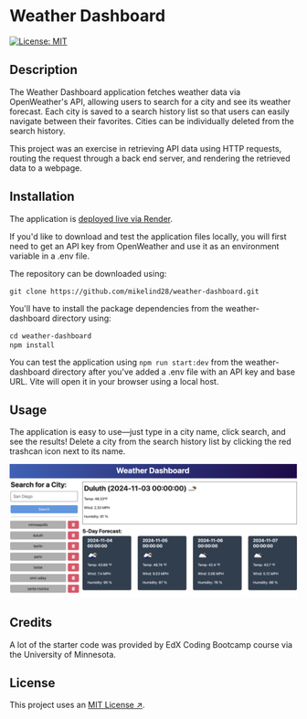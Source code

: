 # Weather Dashboard

[![License: MIT](https://img.shields.io/badge/License-MIT-yellow.svg)](https://opensource.org/licenses/MIT)

## Description

The Weather Dashboard application fetches weather data via OpenWeather's API, allowing users to search for a city and see its weather forecast. Each city is saved to a search history list so that users can easily navigate between their favorites. Cities can be individually deleted from the search history. 

This project was an exercise in retrieving API data using HTTP requests, routing the request through a back end server, and rendering the retrieved data to a webpage. 

## Installation

The application is [deployed live via Render](https://weather-dashboard-yntg.onrender.com/). 

If you'd like to download and test the application files locally, you will first need to get an API key from OpenWeather and use it as an environment variable in a .env file. 

The repository can be downloaded using:

```
git clone https://github.com/mikelind28/weather-dashboard.git
```

You'll have to install the package dependencies from the weather-dashboard directory using:

```
cd weather-dashboard
npm install
```

You can test the application using ```npm run start:dev``` from the weather-dashboard directory after you've added a .env file with an API key and base URL. Vite will open it in your browser using a local host.

## Usage

The application is easy to use—just type in a city name, click search, and see the results! Delete a city from the search history list by clicking the red trashcan icon next to its name.

![screenshot of weather dashboard application deployed live](assets/images/weather-dashboard.png)


## Credits

A lot of the starter code was provided by EdX Coding Bootcamp course via the University of Minnesota. 

## License

This project uses an [MIT License ↗️](./LICENSE.txt).
